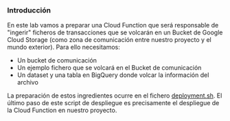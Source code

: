 ### Introducción

En este lab vamos a preparar una 
Cloud Function que será responsable de "ingerir"
ficheros de transacciones que se volcarán en un 
Bucket de Google Cloud Storage (como zona de 
comunicación entre nuestro proyecto y el mundo
exterior). Para ello necesitamos:

- Un bucket de comunicación
- Un ejemplo fichero que se volcará en el Bucket de comunicación
- Un dataset y una tabla en BigQuery donde volcar la información del archivo 

La preparación de estos ingredientes ocurre en el 
fichero [deployment.sh](deployment.sh).
El último paso de este script de despliegue es 
precisamente el despliegue de la Cloud Function
en nuestro proyecto.
